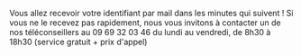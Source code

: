 Vous allez recevoir votre identifiant par mail dans les minutes qui suivent !
Si vous ne le recevez pas rapidement, nous vous invitons à contacter un de nos téléconseillers au 09 69 32 03 46 du lundi au vendredi, de 8h30 à 18h30 (service gratuit + prix d'appel)
